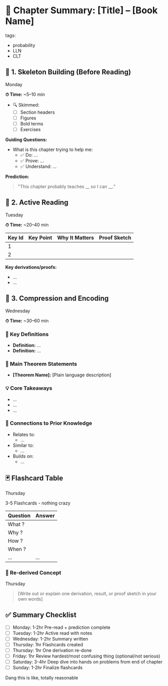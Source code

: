 # 📘 Chapter Summary: [Title] – [Book Name]

tags:

- probability
- LLN
- CLT

## 🧭 1. Skeleton Building (Before Reading)

Monday

**⏱ Time:** ~5–10 min

- 🔍 Skimmed:
  - [ ] Section headers
  - [ ] Figures
  - [ ] Bold terms
  - [ ] Exercises

**Guiding Questions:**

- What is this chapter trying to help me:
  - ✅ Do: ...
  - ✅ Prove: ...
  - ✅ Understand: ...

**Prediction:**

> "This chapter probably teaches __ so I can __."

## 📘 2. Active Reading

Tuesday

**⏱ Time:** ~20–40 min

| Key Id | Key Point | Why It Matters | Proof Sketch |
| - | - | - | - |
| 1 |  |  |  |
| 2 |  |  |  |

**Key derivations/proofs:**

- ...
- ...

## 🧠 3. Compression and Encoding

Wednesday

**⏱ Time:** ~30–60 min

### 🔑 Key Definitions

- **Definition:** ...
- **Definition:** ...

### 📏 Main Theorem Statements

- **[Theorem Name]:** [Plain language description]

### 💡 Core Takeaways

- ...
- ...
- ...

### 🔗 Connections to Prior Knowledge

- Relates to:
  - ...
- Similar to:
  - ...
- Builds on:
  - ...

## 🃏 Flashcard Table

Thursday

3-5 Flashcards - nothing crazy

| Question | Answer |
|----------|--------|
| What ? |  |
| Why ? |  |
| How ? |  |
| When ? |  |
| ... | ... |

### 🧪 Re-derived Concept

Thursday

> [Write out or explain one derivation, result, or proof sketch in your own words]

## ✅ Summary Checklist

- [ ] Monday: 1-2hr Pre-read + prediction complete
- [ ] Tuesday: 1-2hr Active read with notes
- [ ] Wednesday: 1-2hr Summary written
- [ ] Thursday: 1hr Flashcards created
- [ ] Thursday: 1hr One derivation re-done
- [ ] Friday: 1hr Review hardest/most confusing thing (optional/not serious)
- [ ] Saturday: 3-4hr Deep dive into hands on problems from end of chapter
- [ ] Sunday: 1-2hr Finalize flashcards

Dang this is like, totally reasonable
